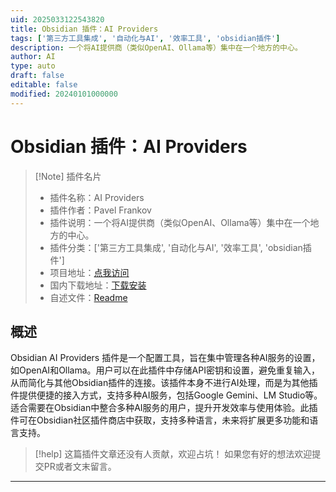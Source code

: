 ```yaml
---
uid: 2025033122543820
title: Obsidian 插件：AI Providers
tags: ['第三方工具集成', '自动化与AI', '效率工具', 'obsidian插件']
description: 一个将AI提供商（类似OpenAI、Ollama等）集中在一个地方的中心。
author: AI
type: auto
draft: false
editable: false
modified: 20240101000000
---
```


# Obsidian 插件：AI Providers

> [!Note] 插件名片
> - 插件名称：AI Providers
> - 插件作者：Pavel Frankov
> - 插件说明：一个将AI提供商（类似OpenAI、Ollama等）集中在一个地方的中心。
> - 插件分类：['第三方工具集成', '自动化与AI', '效率工具', 'obsidian插件']
> - 项目地址：[点我访问](https://github.com/pfrankov/obsidian-ai-providers)
> - 国内下载地址：[下载安装](https://pkmer.cn/products/plugin/pluginMarket/?ai-providers)
> - 自述文件：[Readme](https://ghproxy.net/https://raw.githubusercontent.com/pfrankov/obsidian-ai-providers/master/README.md)



## 概述

Obsidian AI Providers 插件是一个配置工具，旨在集中管理各种AI服务的设置，如OpenAI和Ollama。用户可以在此插件中存储API密钥和设置，避免重复输入，从而简化与其他Obsidian插件的连接。该插件本身不进行AI处理，而是为其他插件提供便捷的接入方式，支持多种AI服务，包括Google Gemini、LM Studio等。适合需要在Obsidian中整合多种AI服务的用户，提升开发效率与使用体验。此插件可在Obsidian社区插件商店中获取，支持多种语言，未来将扩展更多功能和语言支持。


> [!help] 
> 这篇插件文章还没有人贡献，欢迎占坑！
> 如果您有好的想法欢迎提交PR或者文末留言。
> 

---



